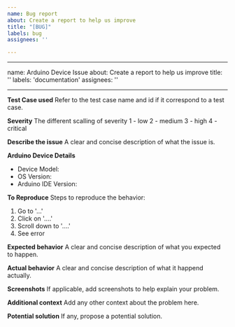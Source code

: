 ```yaml
---
name: Bug report
about: Create a report to help us improve
title: "[BUG]"
labels: bug
assignees: ''

---
```


---
name: Arduino Device Issue
about: Create a report to help us improve
title: ''
labels: 'documentation'
assignees: ''

---

**Test Case used**
Refer to the test case name and id if it correspond to a test case.  

**Severity**
The different scalling of severity
1 - low
2 - medium
3 - high
4 - critical

**Describe the issue**
A clear and concise description of what the issue is.

**Arduino Device Details**
- Device Model:
- OS Version:
- Arduino IDE Version:


**To Reproduce**
Steps to reproduce the behavior:
1. Go to '...'
2. Click on '....'
3. Scroll down to '....'
4. See error

**Expected behavior**
A clear and concise description of what you expected to happen.

**Actual behavior**
A clear and concise description of what it happend actually.

**Screenshots**
If applicable, add screenshots to help explain your problem.

**Additional context**
Add any other context about the problem here.

**Potential solution**
If any, propose a potential solution.
